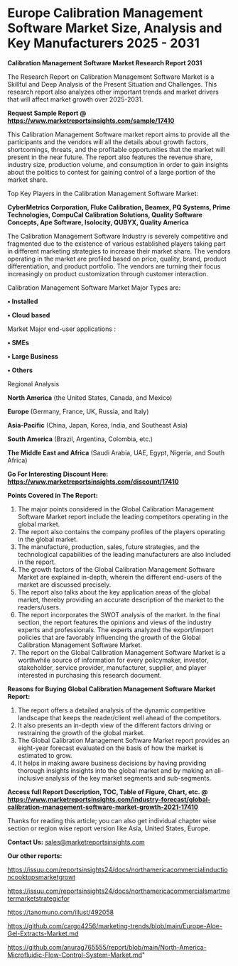 # Europe Calibration Management Software Market Size, Analysis and Key Manufacturers 2025 - 2031

<strong>Calibration Management Software Market Research Report 2031</strong>

The Research Report on Calibration Management Software Market is a Skillful and Deep Analysis of the Present Situation and Challenges. This research report also analyzes other important trends and market drivers that will affect market growth over 2025-2031.

<strong>Request Sample Report @ <a href=https://www.marketreportsinsights.com/sample/17410>https://www.marketreportsinsights.com/sample/17410</a></strong>

This Calibration Management Software market report aims to provide all the participants and the vendors will all the details about growth factors, shortcomings, threats, and the profitable opportunities that the market will present in the near future. The report also features the revenue share, industry size, production volume, and consumption in order to gain insights about the politics to contest for gaining control of a large portion of the market share.

Top Key Players in the Calibration Management Software Market:

<strong>CyberMetrics Corporation, Fluke Calibration, Beamex, PQ Systems, Prime Technologies, CompuCal Calibration Solutions, Quality Software Concepts, Ape Software, Isolocity, QUBYX, Quality America</strong>

The Calibration Management Software Industry is severely competitive and fragmented due to the existence of various established players taking part in different marketing strategies to increase their market share. The vendors operating in the market are profiled based on price, quality, brand, product differentiation, and product portfolio. The vendors are turning their focus increasingly on product customization through customer interaction.

Calibration Management Software Market Major Types are:

<strong>• Installed

• Cloud based</strong>

Market Major end-user applications :

<strong>• SMEs

• Large Business

• Others</strong>

Regional Analysis

</u><strong><b>North America</b></strong> (the United States, Canada, and Mexico)

<strong><b>Europe </b></strong>(Germany, France, UK, Russia, and Italy)

<strong><b>Asia-Pacific</b></strong> (China, Japan, Korea, India, and Southeast Asia)

<strong><b>South America</b></strong> (Brazil, Argentina, Colombia, etc.)

<strong><b>The Middle East and Africa</b></strong> (Saudi Arabia, UAE, Egypt, Nigeria, and South Africa)

<strong>Go For Interesting Discount Here: <a href=https://www.marketreportsinsights.com/discount/17410>https://www.marketreportsinsights.com/discount/17410</a></strong>

<strong>Points Covered in The Report:</strong>
<ol>
  <li>The major points considered in the Global Calibration Management Software Market report include the leading competitors operating in the global market.</li>
  <li>The report also contains the company profiles of the players operating in the global market.</li>
  <li>The manufacture, production, sales, future strategies, and the technological capabilities of the leading manufacturers are also included in the report.</li>
  <li>The growth factors of the Global Calibration Management Software Market are explained in-depth, wherein the different end-users of the market are discussed precisely.</li>
  <li>The report also talks about the key application areas of the global market, thereby providing an accurate description of the market to the readers/users.</li>
  <li>The report incorporates the SWOT analysis of the market. In the final section, the report features the opinions and views of the industry experts and professionals. The experts analyzed the export/import policies that are favorably influencing the growth of the Global Calibration Management Software Market.</li>
  <li>The report on the Global Calibration Management Software Market is a worthwhile source of information for every policymaker, investor, stakeholder, service provider, manufacturer, supplier, and player interested in purchasing this research document.</li>
</ol>
<strong>Reasons for Buying Global Calibration Management Software Market Report:</strong>

<ol>
  <li>The report offers a detailed analysis of the dynamic competitive landscape that keeps the reader/client well ahead of the competitors.</li>
  <li>It also presents an in-depth view of the different factors driving or restraining the growth of the global market.</li>
  <li>The Global Calibration Management Software Market report provides an eight-year forecast evaluated on the basis of how the market is estimated to grow.</li>
  <li>It helps in making aware business decisions by having providing thorough insights insights into the global market and by making an all-inclusive analysis of the key market segments and sub-segments.</li>
</ol>
<strong>Access full Report Description, TOC, Table of Figure, Chart, etc. @ <a href=https://www.marketreportsinsights.com/industry-forecast/global-calibration-management-software-market-growth-2021-17410>https://www.marketreportsinsights.com/industry-forecast/global-calibration-management-software-market-growth-2021-17410</a></strong>


Thanks for reading this article; you can also get individual chapter wise section or region wise report version like Asia, United States, Europe.

<strong>Contact Us:</strong>
sales@marketreportsinsights.com

<strong>Our other reports:</strong>

<a href=https://issuu.com/reportsinsights24/docs/northamericacommercialinductioncooktopsmarketgrowt>https://issuu.com/reportsinsights24/docs/northamericacommercialinductioncooktopsmarketgrowt</a>

<a href=https://issuu.com/reportsinsights24/docs/northamericacommercialsmartmetermarketstrategicfor>https://issuu.com/reportsinsights24/docs/northamericacommercialsmartmetermarketstrategicfor</a>

<a href=https://tanomuno.com/illust/492058>https://tanomuno.com/illust/492058</a>

<a href=https://github.com/cargo4256/marketing-trends/blob/main/Europe-Aloe-Gel-Extracts-Market.md>https://github.com/cargo4256/marketing-trends/blob/main/Europe-Aloe-Gel-Extracts-Market.md</a>

<a href=https://github.com/anurag765555/report/blob/main/North-America-Microfluidic-Flow-Control-System-Market.md>https://github.com/anurag765555/report/blob/main/North-America-Microfluidic-Flow-Control-System-Market.md</a>"

